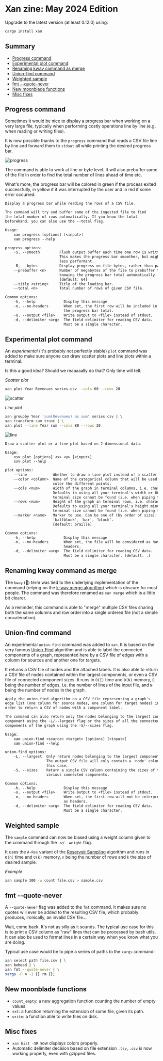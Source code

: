 # Xan zine: May 2024 Edition

Upgrade to the latest version (at least 0.12.0) using:

```bash
cargo install xan
```

## Summary

* [Progress command](#progress-command)
* [Experimental plot command](#experimental-plot-command)
* [Renaming kway command as merge](#renaming-kway-command-as-merge)
* [Union-find command](#union-find-command)
* [Weighted sample](#weighted-sample)
* [fmt --quote-never](#fmt---quote-never)
* [New moonblade functions](#new-moonblade-functions)
* [Misc fixes](#misc-fixes)

## Progress command

Sometimes it would be nice to display a progress bar when working on a very large file, typically when performing costly operations line by line (e.g. when reading or writing files).

It is now possible thanks to the `progress` command that reads a CSV file line by line and forward them to `stdout` all while printing the desired progress bar.

![progress](./img/progress.gif)

The command is able to work at line or byte level. It will also prebuffer some of the file in order to find the total number of lines ahead of time etc.

What's more, the progress bar will be colored in green if the process exited successfully, in yellow if it was interrupted by the user and in red if some error occurred.

```txt
Display a progress bar while reading the rows of a CSV file.

The command will try and buffer some of the ingested file to find
the total number of rows automatically. If you know the total
beforehand, you can also use the --total flag.

Usage:
    xan progress [options] [<input>]
    xan progress --help

progress options:
    -S, --smooth         Flush output buffer each time one row is written.
                         This makes the progress bar smoother, but might be
                         less performant.
    -B, --bytes          Display progress on file bytes, rather than parsing CSV lines.
    --prebuffer <n>      Number of megabytes of the file to prebuffer to attempt
                         knowing the progress bar total automatically.
                         [default: 64]
    --title <string>     Title of the loading bar.
    --total <n>          Total number of rows of given CSV file.

Common options:
    -h, --help             Display this message
    -n, --no-headers       When set, the first row will be included in
                           the progress bar total.
    -o, --output <file>    Write output to <file> instead of stdout.
    -d, --delimiter <arg>  The field delimiter for reading CSV data.
                           Must be a single character.
```

## Experimental plot command

An *experimental* (it's probably not perfectly stable) `plot` command was added to make sure anyone can draw scatter plots and line plots within a terminal.

Is this a good idea? Should we reaaaaally do that? Only time will tell.

*Scatter plot*

```bash
xan plot Year Revenues series.csv --cols 60 --rows 20
```

![scatter](./img/scatter.png)

*Line plot*

```bash
xan groupby Year 'sum(Revenues) as sum' series.csv | \
xan transform sum trunc | \
xan plot --line Year sum --cols 80 --rows 20
```

![line](./img/line.png)

```txt
Draw a scatter plot or a line plot based on 2-dimensional data.

Usage:
    xsv plot [options] <x> <y> [<input>]
    xsv plot --help

plot options:
    --line            Whether to draw a line plot instead of a scatter plot.
    --color <column>  Name of the categorical column that will be used to
                      color the different points.
    --cols <num>      Width of the graph in terminal columns, i.e. characters.
                      Defaults to using all your terminal's width or 80 if
                      terminal size cannot be found (i.e. when piping to file).
    --rows <num>      Height of the graph in terminal rows, i.e. characters.
                      Defaults to using all your terminal's height minus 2 or 30 if
                      terminal size cannot be found (i.e. when piping to file).
    --marker <name>   Marker to use. Can be one of (by order of size): 'braille', 'dot',
                      'halfblock', 'bar', 'block'.
                      [default: braille]

Common options:
    -h, --help             Display this message
    -n, --no-headers       When set, the file will be considered as having no
                           headers.
    -d, --delimiter <arg>  The field delimiter for reading CSV data.
                           Must be a single character. [default: ,]
```

## Renaming kway command as merge

The `kway` (🧥) term was tied to the underlying implementation of the command (relying on the [k-way merge algorithm](https://en.wikipedia.org/wiki/K-way_merge_algorithm)) which is obscure for most people. The command was therefore renamed as `xan merge` which is a little bit clearer.

As a reminder, this command is able to "merge" multiple CSV files sharing both the same columns and row order into a single ordered file (not a simple concatenation).

## Union-find command

An experimental `union-find` command was added to `xan`. It is based on the very famous [Union-Find](https://en.wikipedia.org/wiki/Disjoint-set_data_structure) algorithm and is able to label the connected components of a graph, represented here by a CSV file of edges with a column for sources and another one for targets.

It returns a CSV file of nodes and the attached labels. It is also able to return a CSV file of nodes contained within the largest components, or even a CSV file of connected component sizes. It runs in `O(E)` time and `O(N)` memory, `E` being the number of edges, i.e. the number of lines of the input file, and `N` being the number of nodes in the graph.

```txt
Apply the union-find algorithm on a CSV file representing a graph's
edge list (one column for source nodes, one column for target nodes) in
order to return a CSV of nodes with a component label.

The command can also return only the nodes belonging to the largest connected
component using the -L/--largest flag or the sizes of all the connected
components of the graph using the -S/--sizes flag.

Usage:
    xan union-find <source> <target> [options] [<input>]
    xan union-find --help

union-find options:
    -L, --largest  Only return nodes belonging to the largest component.
                   The output CSV file will only contain a 'node' column in
                   this case.
    -S, --sizes    Return a single CSV column containing the sizes of the graph's
                   various connected components.

Common options:
    -h, --help             Display this message
    -o, --output <file>    Write output to <file> instead of stdout.
    -n, --no-headers       When set, the first row will not be interpreted
                           as headers.
    -d, --delimiter <arg>  The field delimiter for reading CSV data.
                           Must be a single character.
```

## Weighted sample

The `sample` command can now be biased using a weight column given to the command through the `-w/--weight` flag.

It uses the `A-Res` variant of the [Reservoir Sampling](https://en.wikipedia.org/wiki/Reservoir_sampling) algorithm and runs in `O(n)` time and `O(k)` memory, `n` being the number of rows and `k` the size of desired sample.

*Example*

```bash
xan sample 100 -w count file.csv > sample.csv
```

## fmt --quote-never

A `--quote-never` flag was added to the `fmt` command. It makes sure no quotes will ever be added to the resulting CSV file, which probably produces, ironically, an invalid CSV file...

Wait, come back. It's not as silly as it sounds. The typical use case for this is to print a CSV column as "raw" lines that can be processed by bash utils. It can also be used to format lines in a certain way when you know what you are doing.

Typical use case would be to pipe a series of paths to the `xargs` command:

```bash
xan select path file.csv | \
xan behead | \
xan fmt --quote-never | \
xargs -P 4 -I {} rm {};
```

## New moonblade functions

* `count_empty`: a new aggregation function counting the number of empty values.
* `ext`: a function returning the extension of some file, given its path.
* `write`: a function able to write files on disk.

## Misc fixes

* `xan hist -SR` now displays colors properly.
* Automatic delimiter decision based on file extension `.tsv`, `.csv` is now working properly, even with gzipped files.
